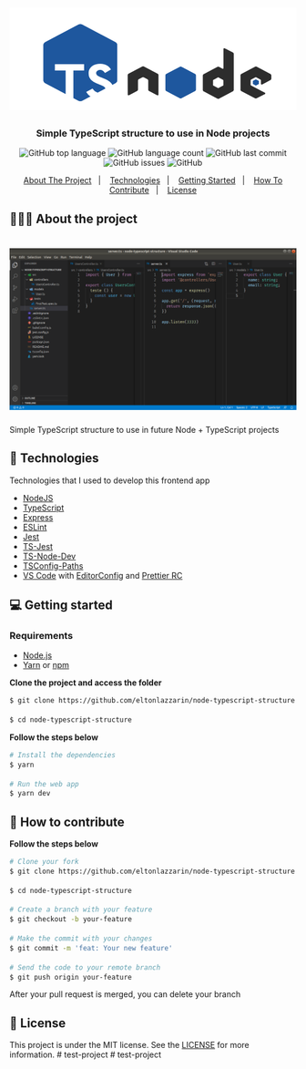 <h1 align="center">
	<img alt="Project Logo" src="https://github.com/eltonlazzarin/node-typescript-structure/blob/master/screenshots/tsnodejs.png" height="180px" width="540px" />
</h1>

<h3 align="center">
  Simple TypeScript structure to use in Node projects
</h3>

<p align="center"></p>

<p align="center">
  <img alt="GitHub top language" src="https://img.shields.io/github/languages/top/eltonlazzarin/node-typescript-structure">

  <img alt="GitHub language count" src="https://img.shields.io/github/languages/count/eltonlazzarin/node-typescript-structure">

  <img alt="GitHub last commit" src="https://img.shields.io/github/last-commit/eltonlazzarin/node-typescript-structure">

  <img alt="GitHub issues" src="https://img.shields.io/github/issues/eltonlazzarin/node-typescript-structure">

  <img alt="GitHub" src="https://img.shields.io/github/license/eltonlazzarin/node-typescript-structure">
</p>

<p align="center">
  <a href="#-about-the-project">About The Project</a>&nbsp;&nbsp;&nbsp;|&nbsp;&nbsp;&nbsp;
  <a href="#-technologies">Technologies</a>&nbsp;&nbsp;&nbsp;|&nbsp;&nbsp;&nbsp;
  <a href="#-getting-started">Getting Started</a>&nbsp;&nbsp;&nbsp;|&nbsp;&nbsp;&nbsp;
  <a href="#-how-to-contribute">How To Contribute</a>&nbsp;&nbsp;&nbsp;|&nbsp;&nbsp;&nbsp;
  <a href="#-license">License</a>
</p>

## 👨🏻‍💻 About the project

<h1 align="center">
	<img alt="VSCode Project Codes" src="https://github.com/eltonlazzarin/node-typescript-structure/blob/master/screenshots/vscode.png" />
</h1>

<p>Simple TypeScript structure to use in future Node + TypeScript projects</p>

## 🚀 Technologies

Technologies that I used to develop this frontend app

- [NodeJS](https://nodejs.org/en)
- [TypeScript](https://www.typescriptlang.org)
- [Express](https://github.com/expressjs/express)
- [ESLint](https://eslint.org/docs/user-guide/getting-started)
- [Jest](https://jestjs.io/docs/en/getting-started.html)
- [TS-Jest](https://github.com/kulshekhar/ts-jest)
- [TS-Node-Dev](https://github.com/whitecolor/ts-node-dev)
- [TSConfig-Paths](https://www.typescriptlang.org/docs/handbook/module-resolution.html)
- [VS Code](https://code.visualstudio.com) with [EditorConfig](https://marketplace.visualstudio.com/items?itemName=EditorConfig.EditorConfig) and [Prettier RC](https://github.com/prettier/prettier)

## 💻 Getting started

### Requirements

- [Node.js](https://nodejs.org/en/)
- [Yarn](https://classic.yarnpkg.com/) or [npm](https://www.npmjs.com/)

**Clone the project and access the folder**

```bash
$ git clone https://github.com/eltonlazzarin/node-typescript-structure.git

$ cd node-typescript-structure
```

**Follow the steps below**

```bash
# Install the dependencies
$ yarn

# Run the web app
$ yarn dev
```

## 🤔 How to contribute

**Follow the steps below**

```bash
# Clone your fork
$ git clone https://github.com/eltonlazzarin/node-typescript-structure.git

$ cd node-typescript-structure

# Create a branch with your feature
$ git checkout -b your-feature

# Make the commit with your changes
$ git commit -m 'feat: Your new feature'

# Send the code to your remote branch
$ git push origin your-feature
```

After your pull request is merged, you can delete your branch

## 📝 License

This project is under the MIT license. See the [LICENSE](https://github.com/eltonlazzarin/node-typescript-structure/blob/master/LICENSE) for more information.
#   t e s t - p r o j e c t 
 
 #   t e s t - p r o j e c t 
 
 